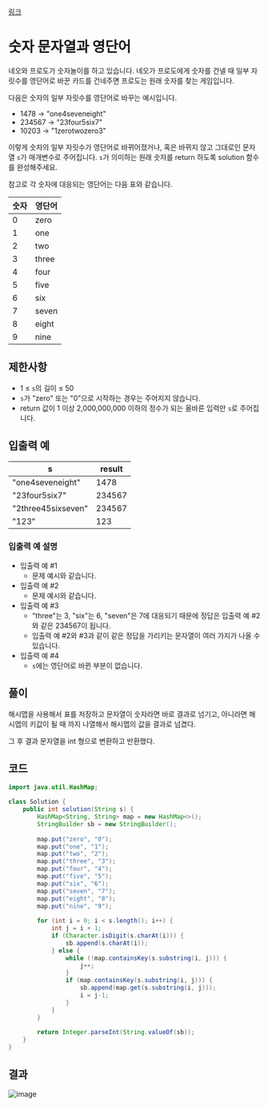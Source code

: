 [링크](https://school.programmers.co.kr/learn/courses/30/lessons/81301)
# 숫자 문자열과 영단어
네오와 프로도가 숫자놀이를 하고 있습니다. 네오가 프로도에게 숫자를 건넬 때 일부 자릿수를 영단어로 바꾼 카드를 건네주면 프로도는 원래 숫자를 찾는 게임입니다.

다음은 숫자의 일부 자릿수를 영단어로 바꾸는 예시입니다.

- 1478 → "one4seveneight"
- 234567 → "23four5six7"
- 10203 → "1zerotwozero3"

이렇게 숫자의 일부 자릿수가 영단어로 바뀌어졌거나, 혹은 바뀌지 않고 그대로인 문자열 ```s```가 매개변수로 주어집니다. ```s```가 의미하는 원래 숫자를 return 하도록 solution 함수를 완성해주세요.

참고로 각 숫자에 대응되는 영단어는 다음 표와 같습니다.

|숫자|영단어|
|---|---|
|0|	zero|
|1|	one|
|2|	two|
|3|	three|
|4|	four|
|5|	five|
|6|	six|
|7|	seven|
|8|	eight|
|9|	nine|

## 제한사항
- 1 ≤ ```s```의 길이 ≤ 50
- ```s```가 "zero" 또는 "0"으로 시작하는 경우는 주어지지 않습니다.
- return 값이 1 이상 2,000,000,000 이하의 정수가 되는 올바른 입력만 ```s```로 주어집니다.

## 입출력 예
|s|	result|
|---|---|
|"one4seveneight"|	1478|
|"23four5six7"|	234567|
|"2three45sixseven"|	234567|
|"123"|	123|

### 입출력 예 설명
- 입출력 예 #1
  - 문제 예시와 같습니다.
- 입출력 예 #2
  - 문제 예시와 같습니다.
- 입출력 예 #3
  - "three"는 3, "six"는 6, "seven"은 7에 대응되기 때문에 정답은 입출력 예 #2와 같은 234567이 됩니다.
  - 입출력 예 #2와 #3과 같이 같은 정답을 가리키는 문자열이 여러 가지가 나올 수 있습니다.
- 입출력 예 #4
  - ```s```에는 영단어로 바뀐 부분이 없습니다.
 
## 풀이
해시맵을 사용해서 표를 저장하고 문자열이 숫자라면 바로 결과로 넘기고, 아니라면 해시맵의 키값이 될 때 까지 나열해서 해시맵의 값을 결과로 넘겼다.

그 후 결과 문자열을 int 형으로 변환하고 반환했다.

## 코드
```java
import java.util.HashMap;

class Solution {
    public int solution(String s) {
        HashMap<String, String> map = new HashMap<>();
        StringBuilder sb = new StringBuilder();
        
        map.put("zero", "0");
        map.put("one", "1");
        map.put("two", "2");
        map.put("three", "3");
        map.put("four", "4");
        map.put("five", "5");
        map.put("six", "6");
        map.put("seven", "7");
        map.put("eight", "8");
        map.put("nine", "9");
        
        for (int i = 0; i < s.length(); i++) {
            int j = i + 1;
            if (Character.isDigit(s.charAt(i))) {
                sb.append(s.charAt(i));
            } else {
                while (!map.containsKey(s.substring(i, j))) {
                    j++;
                }
                if (map.containsKey(s.substring(i, j))) {
                    sb.append(map.get(s.substring(i, j)));
                    i = j-1;
                }
            }
        }
        
        return Integer.parseInt(String.valueOf(sb));
    }
}
```

## 결과
![image](https://github.com/Goldbar97/Study/assets/100333239/904b2d4f-11f9-4675-ba89-d35d4862de33)
